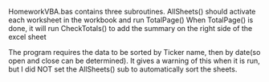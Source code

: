 HomeworkVBA.bas contains three subroutines.
AllSheets() should activate each worksheet in the workbook and run TotalPage()
When TotalPage() is done, it will run CheckTotals() to add the summary on the right side of the excel sheet

The program requires the data to be sorted by Ticker name, then by date(so open and close can be determined).
It gives a warning of this when it is run, but I did NOT set the AllSheets() sub to automatically sort the sheets.